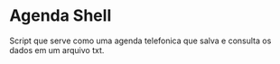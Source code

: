 # Agenda Shell

Script que serve como uma agenda telefonica que salva e consulta os dados em um arquivo txt.
